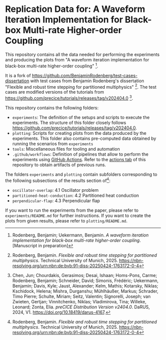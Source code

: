 # Replication Data for: A Waveform Iteration Implementation for Black-box Multi-rate Higher-order Coupling

This repository contains all the data needed for performing the experiments and producing the plots from "A waveform iteration implementation for black-box multi-rate higher-order coupling" [^RodenbergUekermann2025].

It is a fork of https://github.com/BenjaminRodenberg/test-cases-dissertation with test cases from Benjamin Rodenberg's dissertation "Flexible and robust time stepping for partitioned multiphysics" [^Rodenberg2025]. The test cases are modified versions of the tutorials from https://github.com/precice/tutorials/releases/tag/v202404.0 [^Chen2024].

This repository contains the following folders:

* `experiments`: The definition of the setups and scripts to execute the experiments. The structure of this folder closely follows https://github.com/precice/tutorials/releases/tag/v202404.0.
* `plotting`: Scripts for creating plots from the data produced by the experiments. This folder also contains pre-computed data obtained by running the scenarios from `experiments`
* `tools`: Miscellaneous files for tooling and automation
* `.github/workflows`: Definition of pipelines that allow to perform the experiments using [GitHub Actions](https://github.com/features/actions). Refer to the [actions tab](https://github.com/BenjaminRodenberg/test-cases-dissertation/actions) of this repository to obtain artifacts of previous runs.

The folders `experiments` and `plotting` contain subfolders corresponding to the following subsections of the results section of[^Rodenberg2025]:

* `oscillator-overlap`: 4.1 Oscillator problem 
* `partitioned-heat-conduction`: 4.2 Partitioned heat conduction
* `perpendicular-flap`: 4.3 Perpendicular flap

If you want to run the experiments from the paper, please refer to `experiments/README.md` for further instructions. If you want to create the plots from given results, please refer to `plotting/README.md`.

[^RodenbergUekermann2025]: Rodenberg, Benjamin; Uekermann, Benjamin. *A waveform iteration implementation for black-box multi-rate higher-order coupling*. [Manuscript in preparation]
[^Chen2024]: Chen, Jun; Chourdakis, Gerasimos; Desai, Ishaan; Homs-Pons, Carme; Rodenberg, Benjamin; Schneider, David; Simonis, Frédéric; Uekermann, Benjamin; Davis, Kyle; Jaust, Alexander; Kelm, Mathis; Kotarsky, Niklas; Kschidock, Helena; Mishra, Durganshu; Mühlhäußer, Markus; Schrader, Timo Pierre; Schulte, Miriam; Seitz, Valentin; Signorelli, Joseph; van Zwieten, Gertjan; Vinnitchenko, Niklas; Vladimirova, Tina; Willeke, Leonard; Zonta, Elia. *preCICE Distribution Version v2404.0*. DaRUS, 2024, V1. https://doi.org/10.18419/darus-4167.
[^Rodenberg2025]: Rodenberg, Benjamin. *Flexible and robust time stepping for partitioned multiphysics*. Technical University of Munich, 2025. https://nbn-resolving.org/urn:nbn:de:bvb:91-diss-20250424-1763172-0-4